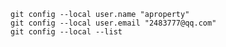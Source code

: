
    
`git config --local user.name "aproperty"`    
`git config --local user.email "2483777@qq.com"`  
`git config --local --list`  
